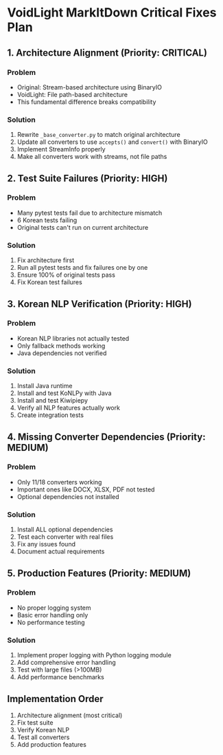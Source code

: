 # VoidLight MarkItDown Critical Fixes Plan

## 1. Architecture Alignment (Priority: CRITICAL)

### Problem
- Original: Stream-based architecture using BinaryIO
- VoidLight: File path-based architecture
- This fundamental difference breaks compatibility

### Solution
1. Rewrite `_base_converter.py` to match original architecture
2. Update all converters to use `accepts()` and `convert()` with BinaryIO
3. Implement StreamInfo properly
4. Make all converters work with streams, not file paths

## 2. Test Suite Failures (Priority: HIGH)

### Problem
- Many pytest tests fail due to architecture mismatch
- 6 Korean tests failing
- Original tests can't run on current architecture

### Solution
1. Fix architecture first
2. Run all pytest tests and fix failures one by one
3. Ensure 100% of original tests pass
4. Fix Korean test failures

## 3. Korean NLP Verification (Priority: HIGH)

### Problem
- Korean NLP libraries not actually tested
- Only fallback methods working
- Java dependencies not verified

### Solution
1. Install Java runtime
2. Install and test KoNLPy with Java
3. Install and test Kiwipiepy
4. Verify all NLP features actually work
5. Create integration tests

## 4. Missing Converter Dependencies (Priority: MEDIUM)

### Problem
- Only 11/18 converters working
- Important ones like DOCX, XLSX, PDF not tested
- Optional dependencies not installed

### Solution
1. Install ALL optional dependencies
2. Test each converter with real files
3. Fix any issues found
4. Document actual requirements

## 5. Production Features (Priority: MEDIUM)

### Problem
- No proper logging system
- Basic error handling only
- No performance testing

### Solution
1. Implement proper logging with Python logging module
2. Add comprehensive error handling
3. Test with large files (>100MB)
4. Add performance benchmarks

## Implementation Order
1. Architecture alignment (most critical)
2. Fix test suite
3. Verify Korean NLP
4. Test all converters
5. Add production features